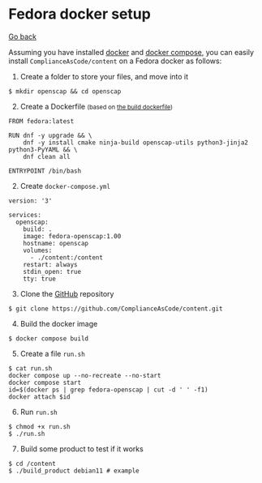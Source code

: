 # Fedora docker setup

[Go back](../index.md)

<div class="row row-cols-md-2"><div>

Assuming you have installed [docker](/operating-systems/others/virtualization/docker/index.md) and [docker compose](/operating-systems/others/virtualization/docker/index.md#docker-compose-plugin), you can easily install `ComplianceAsCode/content` on a Fedora docker as follows:

1. Create a folder to store your files, and move into it

```shell!
$ mkdir openscap && cd openscap
```

2. Create a Dockerfile <small>(based on [the build dockerfile](https://github.com/ComplianceAsCode/content/blob/master/Dockerfiles/fedora))</small>

```dockerfile!
FROM fedora:latest

RUN dnf -y upgrade && \
    dnf -y install cmake ninja-build openscap-utils python3-jinja2 python3-PyYAML && \
    dnf clean all

ENTRYPOINT /bin/bash
```

2. Create `docker-compose.yml`

```yaml!
version: '3'

services:
  openscap:
    build: .
    image: fedora-openscap:1.00
    hostname: openscap
    volumes:
      - ./content:/content
    restart: always
    stdin_open: true
    tty: true
```
</div><div>

3. Clone the [GitHub](https://github.com/ComplianceAsCode/content) repository

```shell!
$ git clone https://github.com/ComplianceAsCode/content.git
```

4. Build the docker image

```shell!
$ docker compose build
```

5. Create a file `run.sh`

```shell!
$ cat run.sh
docker compose up --no-recreate --no-start
docker compose start
id=$(docker ps | grep fedora-openscap | cut -d ' ' -f1)
docker attach $id
```

6. Run `run.sh`

```shell!
$ chmod +x run.sh
$ ./run.sh
```

7. Build some product to test if it works

```shell!
$ cd /content
$ ./build_product debian11 # example
```
</div></div>